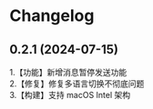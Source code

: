 # Changelog

## 0.2.1 (2024-07-15)

1.【功能】新增消息暂停发送功能  
2.【修复】修复多语言切换不彻底问题  
3.【构建】支持 macOS Intel 架构

